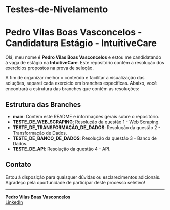 # Testes-de-Nivelamento

# Pedro Vilas Boas Vasconcelos - Candidatura Estágio - IntuitiveCare

Olá, meu nome é **Pedro Vilas Boas Vasconcelos** e estou me candidatando à vaga de estágio na **IntuitiveCare**. Este repositório contém a resolução dos exercícios propostos na prova de seleção.

A fim de organizar melhor o conteúdo e facilitar a visualização das soluções, separei cada exercício em branches específicas. Abaixo, você encontrará a estrutura das branches que contém as resoluções:

## Estrutura das Branches

- **main**: Contém este README e informações gerais sobre o repositório.
- **TESTE_DE_WEB_SCRAPING**: Resolução da questão 1 - Web Scraping.
- **TESTE_DE_TRANSFORMAÇÃO_DE_DADOS**: Resolução da questão 2 - Transformação de Dados.
- **TESTE_DE_BANCO_DE_DADOS**: Resolução da questão 3 - Banco de Dados.
- **TESTE_DE_API**: Resolução da questão 4 - API.

## Contato

Estou à disposição para quaisquer dúvidas ou esclarecimentos adicionais. Agradeço pela oportunidade de participar deste processo seletivo!

---

**Pedro Vilas Boas Vasconcelos**  
[LinkedIn](https://www.linkedin.com/in/pedro-vilas-boas-vasconcelos/) 
